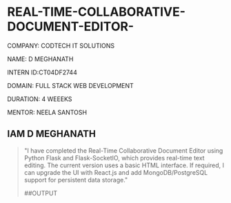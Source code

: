 # REAL-TIME-COLLABORATIVE-DOCUMENT-EDITOR-

COMPANY: CODTECH IT SOLUTIONS

NAME: D MEGHANATH

INTERN ID:CT04DF2744

DOMAIN: FULL STACK WEB DEVELOPMENT

DURATION: 4 WEEEKS

MENTOR: NEELA SANTOSH

## IAM D MEGHANATH 
> "I have completed the Real-Time Collaborative Document Editor using Python Flask and Flask-SocketIO, which provides real-time text editing. The current version uses a basic HTML interface. If required, I can upgrade the UI with React.js and add MongoDB/PostgreSQL support for persistent data storage."
>
> ##OUTPUT
